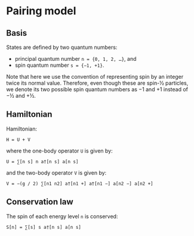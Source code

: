 # Pairing model

## Basis

States are defined by two quantum numbers:

  - principal quantum number `n = {0, 1, 2, …}`, and
  - spin quantum number `s = {−1, +1}`.

Note that here we use the convention of representing spin by an integer twice its normal value.  Therefore, even though these are spin-½ particles, we denote its two possible spin quantum numbers as −1 and +1 instead of −½ and +½.

## Hamiltonian

Hamiltonian:

    H = U + V

where the one-body operator `U` is given by:

    U = ∑[n s] n a†[n s] a[n s]

and the two-body operator `V` is given by:

    V = −(g / 2) ∑[n1 n2] a†[n1 +] a†[n1 −] a[n2 −] a[n2 +]

## Conservation law

The spin of each energy level `n` is conserved:

    S[n] = ∑[s] s a†[n s] a[n s]

